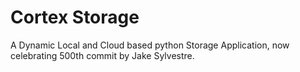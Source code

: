 Cortex Storage
=============

A Dynamic Local and Cloud based python Storage Application, now celebrating 500th commit by Jake Sylvestre.

